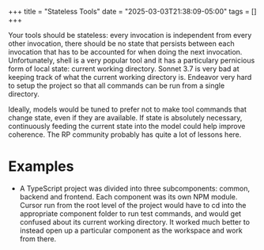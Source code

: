 +++
title = "Stateless Tools"
date = "2025-03-03T21:38:09-05:00"
tags = []
+++

Your tools should be stateless: every invocation is independent from every
other invocation, there should be no state that persists between each
invocation that has to be accounted for when doing the next invocation.
Unfortunately, shell is a very popular tool and it has a particulary
pernicious form of local state: current working directory.  Sonnet 3.7 is very
bad at keeping track of what the current working directory is.  Endeavor very
hard to setup the project so that all commands can be run from a single
directory.

Ideally, models would be tuned to prefer not to make tool commands that change
state, even if they are available.  If state is absolutely necessary,
continuously feeding the current state into the model could help improve
coherence.  The RP community probably has quite a lot of lessons here.

# Examples

- A TypeScript project was divided into three subcomponents: common, backend
  and frontend.  Each component was its own NPM module.  Cursor run from the
  root level of the project would have to cd into the appropriate component
  folder to run test commands, and would get confused about its current
  working directory.  It worked much better to instead open up a particular
  component as the workspace and work from there.
